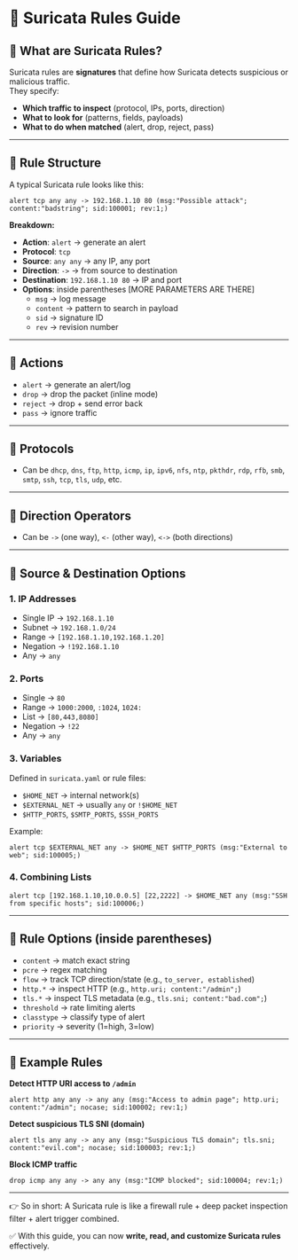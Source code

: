 # 📘 Suricata Rules Guide

## 🔹 What are Suricata Rules?
Suricata rules are **signatures** that define how Suricata detects suspicious or malicious traffic.  
They specify:  
- **Which traffic to inspect** (protocol, IPs, ports, direction)  
- **What to look for** (patterns, fields, payloads)  
- **What to do when matched** (alert, drop, reject, pass)  

---

## 🔹 Rule Structure
A typical Suricata rule looks like this:

```suricata
alert tcp any any -> 192.168.1.10 80 (msg:"Possible attack"; content:"badstring"; sid:100001; rev:1;)
```

**Breakdown:**
- **Action**: `alert` → generate an alert  
- **Protocol**: `tcp`  
- **Source**: `any any` → any IP, any port  
- **Direction**: `->` → from source to destination  
- **Destination**: `192.168.1.10 80` → IP and port  
- **Options**: inside parentheses [MORE PARAMETERS ARE THERE]
  - `msg` → log message  
  - `content` → pattern to search in payload  
  - `sid` → signature ID  
  - `rev` → revision number  

---

## 🔹 Actions
- `alert` → generate an alert/log  
- `drop` → drop the packet (inline mode)  
- `reject` → drop + send error back  
- `pass` → ignore traffic  

---

## 🔹 Protocols
- Can be `dhcp`, `dns`, `ftp`, `http`, `icmp`, `ip`, `ipv6`, `nfs`, `ntp`, `pkthdr`, `rdp`, `rfb`, `smb`, `smtp`, `ssh`, `tcp`, `tls`, `udp`, etc.

---

## 🔹 Direction Operators
- Can be `->` (one way), `<-` (other way), `<->` (both directions)

---

## 🔹 Source & Destination Options

### 1. **IP Addresses**
- Single IP → `192.168.1.10`  
- Subnet → `192.168.1.0/24`  
- Range → `[192.168.1.10,192.168.1.20]`  
- Negation → `!192.168.1.10`  
- Any → `any`  

### 2. **Ports**
- Single → `80`  
- Range → `1000:2000`, `:1024`, `1024:`  
- List → `[80,443,8080]`  
- Negation → `!22`  
- Any → `any`  

### 3. **Variables**
Defined in `suricata.yaml` or rule files:
- `$HOME_NET` → internal network(s)  
- `$EXTERNAL_NET` → usually `any` or `!$HOME_NET`  
- `$HTTP_PORTS`, `$SMTP_PORTS`, `$SSH_PORTS`  

Example:
```suricata
alert tcp $EXTERNAL_NET any -> $HOME_NET $HTTP_PORTS (msg:"External to web"; sid:100005;)
```

### 4. **Combining Lists**
```suricata
alert tcp [192.168.1.10,10.0.0.5] [22,2222] -> $HOME_NET any (msg:"SSH from specific hosts"; sid:100006;)
```

---

## 🔹 Rule Options (inside parentheses)
- `content` → match exact string  
- `pcre` → regex matching  
- `flow` → track TCP direction/state (e.g., `to_server, established`)  
- `http.*` → inspect HTTP (e.g., `http.uri; content:"/admin";`)  
- `tls.*` → inspect TLS metadata (e.g., `tls.sni; content:"bad.com";`)  
- `threshold` → rate limiting alerts  
- `classtype` → classify type of alert  
- `priority` → severity (1=high, 3=low)  

---

## 🔹 Example Rules
**Detect HTTP URI access to `/admin`**
```suricata
alert http any any -> any any (msg:"Access to admin page"; http.uri; content:"/admin"; nocase; sid:100002; rev:1;)
```

**Detect suspicious TLS SNI (domain)**
```suricata
alert tls any any -> any any (msg:"Suspicious TLS domain"; tls.sni; content:"evil.com"; nocase; sid:100003; rev:1;)
```

**Block ICMP traffic**
```suricata
drop icmp any any -> any any (msg:"ICMP blocked"; sid:100004; rev:1;)
```

---
👉 So in short: A Suricata rule is like a firewall rule + deep packet inspection filter + alert trigger combined.

✅ With this guide, you can now **write, read, and customize Suricata rules** effectively.  
